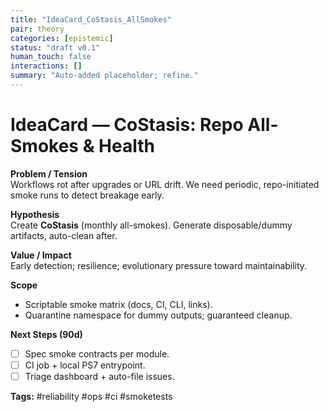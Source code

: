 ```yaml
---
title: "IdeaCard_CoStasis_AllSmokes"
pair: theory
categories: [epistemic]
status: "draft v0.1"
human_touch: false
interactions: []
summary: "Auto-added placeholder; refine."
---
```

<!-- status: stub; target: 150+ words -->
<!-- status: stub; target: 150+ words -->
<!-- status: stub; target: 150+ words -->
<!-- status: stub; target: 150+ words -->
<!-- status: stub; target: 150+ words -->
<!-- status: stub; target: 150+ words -->
# IdeaCard — CoStasis: Repo All-Smokes & Health

**Problem / Tension**  
Workflows rot after upgrades or URL drift. We need periodic, repo-initiated smoke runs to detect breakage early.

**Hypothesis**  
Create **CoStasis** (monthly all-smokes). Generate disposable/dummy artifacts, auto-clean after.

**Value / Impact**  
Early detection; resilience; evolutionary pressure toward maintainability.

**Scope**  
- Scriptable smoke matrix (docs, CI, CLI, links).  
- Quarantine namespace for dummy outputs; guaranteed cleanup.

**Next Steps (90d)**  
- [ ] Spec smoke contracts per module.  
- [ ] CI job + local PS7 entrypoint.  
- [ ] Triage dashboard + auto-file issues.

**Tags:** #reliability #ops #ci #smoketests






